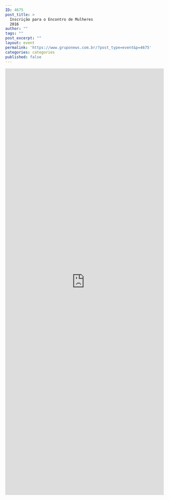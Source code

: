 ```yaml
---
ID: 4675
post_title: >
  Inscrição para o Encontro de Mulheres
  2016
author: ""
tags: ""
post_excerpt: ""
layout: event
permalink: 'https://www.gruponews.com.br/?post_type=event&p=4675'
categories: categories
published: false
---
```

<iframe src="https://goo.gl/forms/1dd8zyKzyZgCuqe03" width="100%" height="1350px" frameborder="0" marginwidth="0" marginheight="0">Carregando…</iframe>